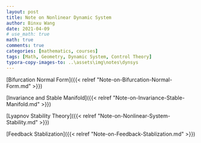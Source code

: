 ```yaml
---
layout: post
title: Note on Nonlinear Dynamic System
author: Binxu Wang
date: 2021-04-09
# use_math: true
math: true
comments: true
categories: [mathematics, courses]
tags: [Math, Geometry, Dynamic System, Control Theory]
typora-copy-images-to: ..\assets\img\notes\dynsys
---
```


[Bifurcation Normal Form]({{< relref "Note-on-Bifurcation-Normal-Form.md" >}})

[Invariance and Stable Manifold]({{< relref "Note-on-Invariance-Stable-Manifold.md" >}})
<!-- [Invariance and Stable Manifold](/academic_note/Note-on-Invariance-Stable-Manifold.md) -->

[Lyapnov Stability Theory]({{< relref "Note-on-Nonlinear-System-Stability.md" >}})

[Feedback Stablization]({{< relref "Note-on-Feedback-Stablization.md" >}})

